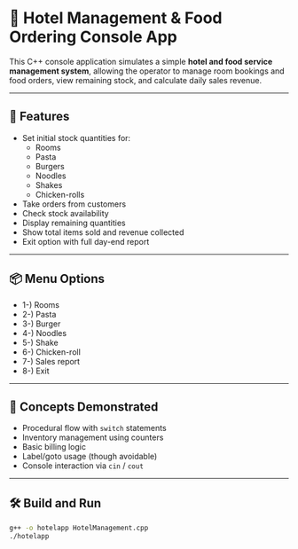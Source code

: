 # 🏨 Hotel Management & Food Ordering Console App

This C++ console application simulates a simple **hotel and food service management system**, allowing the operator to manage room bookings and food orders, view remaining stock, and calculate daily sales revenue.

---

## 🎯 Features

- Set initial stock quantities for:
  - Rooms
  - Pasta
  - Burgers
  - Noodles
  - Shakes
  - Chicken-rolls
- Take orders from customers
- Check stock availability
- Display remaining quantities
- Show total items sold and revenue collected
- Exit option with full day-end report

---

## 📦 Menu Options

- 1-) Rooms
- 2-) Pasta
- 3-) Burger
- 4-) Noodles
- 5-) Shake
- 6-) Chicken-roll
- 7-) Sales report
- 8-) Exit

---

## 🧠 Concepts Demonstrated

- Procedural flow with `switch` statements
- Inventory management using counters
- Basic billing logic
- Label/goto usage (though avoidable)
- Console interaction via `cin` / `cout`

---

## 🛠️ Build and Run

```bash
g++ -o hotelapp HotelManagement.cpp
./hotelapp
